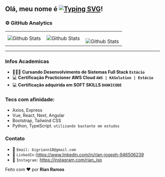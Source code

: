 

## Olá, meu nome é [![Typing SVG](https://readme-typing-svg.demolab.com?font=Fira+Code&weight=900&size=23&pause=1000&color=5D02F7&random=false&width=435&lines=Rian+Ramos)](https://git.io/typing-svg)!

### ⚙️ GitHub Analytics

<table>
  <tr>
    <td>
      <img
        align="left"
        src="https://github-readme-stats.vercel.app/api?username=rianjsp&theme=dark&hide_border=false&include_all_commits=true"
        alt="Github Stats"
      />
    </td>
    <td>
      <img
        align="left"
        src="https://github-readme-stats.vercel.app/api/top-langs/?username=rianjsp&theme=dark&hide_border=false&include_all_commits=true&count_private=true&layout=compact"
        alt="Github Stats"
      />
    </td>
    <td>
      <br />
      <img
        align="left"
        src="https://github-readme-streak-stats.herokuapp.com/?user=rianjsp&theme=dark&hide_border=false"
        alt="Github Stats"
      />
    </td>
  </tr>
</table>

--- 

### Infos Academicas
- 👨🏻‍🎓 **Cursando Desenvolvimento de Sistemas Full Stack `Estácio`**
- 💻 **Certificação Practicioner AWS Cloud `AWS | KASolution | Estácio`**
- 💻 **Certificação adquirida em SOFT SKILLS `DANKICODE`**

### Tecs com afinidade:
- Axios, Express
- Vue, React, Next, Angular
- Bootstrap, Tailwind CSS
- Python, TypeScript. `utilizando bastante em estudos`



### Contato
- 📧 `Email: bigriann18@gmail.com`
- 🔗 `LinkedIn:`https://www.linkedin.com/in/rian-joseph-946506239
- 📸 `Instagram:` https://instagram.com/rian_jsp

Feito com ❤️ por **Rian Ramos**
